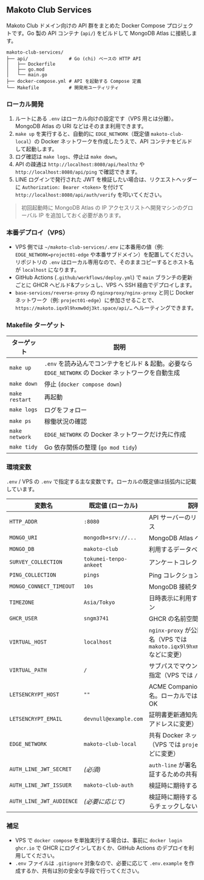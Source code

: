 ## Makoto Club Services

Makoto Club ドメイン向けの API 群をまとめた Docker Compose プロジェクトです。Go 製の API コンテナ (`api/`) をビルドして MongoDB Atlas に接続します。

```
makoto-club-services/
├── api/               # Go (chi) ベースの HTTP API
│   ├── Dockerfile
│   ├── go.mod
│   └── main.go
├── docker-compose.yml # API を起動する Compose 定義
└── Makefile           # 開発用ユーティリティ
```

### ローカル開発

1. ルートにある `.env` はローカル向けの設定です（VPS 用とは分離）。MongoDB Atlas の URI などはそのまま利用できます。
2. `make up` を実行すると、自動的に `EDGE_NETWORK`（既定値 `makoto-club-local`）の Docker ネットワークを作成したうえで、API コンテナをビルドして起動します。
3. ログ確認は `make logs`、停止は `make down`。
4. API の疎通は `http://localhost:8080/api/healthz` や `http://localhost:8080/api/ping` で確認できます。
5. LINE ログインで発行された JWT を検証したい場合は、リクエストヘッダーに `Authorization: Bearer <token>` を付けて `http://localhost:8080/api/auth/verify` を叩いてください。

> 初回起動時に MongoDB Atlas の IP アクセスリストへ開発マシンのグローバル IP を追加しておく必要があります。

### 本番デプロイ（VPS）

- VPS 側では `~/makoto-club-services/.env` に本番用の値（例: `EDGE_NETWORK=project01-edge` や本番サブドメイン）を配置してください。リポジトリの `.env` はローカル専用なので、そのままコピーするとホスト名が `localhost` になります。
- GitHub Actions (`.github/workflows/deploy.yml`) で `main` ブランチの更新ごとに GHCR へビルド&プッシュし、VPS へ SSH 経由でデプロイします。
- `base-services/reverse-proxy` の `nginxproxy/nginx-proxy` と同じ Docker ネットワーク（例: `project01-edge`）に参加させることで、`https://makoto.iqx9l9hxmw0dj3kt.space/api/…` へルーティングできます。

### Makefile ターゲット

| ターゲット | 説明 |
| --- | --- |
| `make up` | `.env` を読み込んでコンテナをビルド & 起動。必要なら `EDGE_NETWORK` の Docker ネットワークを自動生成 |
| `make down` | 停止 (`docker compose down`) |
| `make restart` | 再起動 |
| `make logs` | ログをフォロー |
| `make ps` | 稼働状況の確認 |
| `make network` | `EDGE_NETWORK` の Docker ネットワークだけ先に作成 |
| `make tidy` | Go 依存関係の整理 (`go mod tidy`) |

### 環境変数

`.env` / VPS の `.env` で指定する主な変数です。ローカルの既定値は括弧内に記載しています。

| 変数名 | 既定値 (ローカル) | 説明 |
| --- | --- | --- |
| `HTTP_ADDR` | `:8080` | API サーバーのリッスンアドレス |
| `MONGO_URI` | `mongodb+srv://...` | MongoDB Atlas への接続 URI |
| `MONGO_DB` | `makoto-club` | 利用するデータベース名 |
| `SURVEY_COLLECTION` | `tokumei-tenpo-ankeet` | アンケートコレクション名 |
| `PING_COLLECTION` | `pings` | Ping コレクション名 |
| `MONGO_CONNECT_TIMEOUT` | `10s` | MongoDB 接続タイムアウト |
| `TIMEZONE` | `Asia/Tokyo` | 日時表示に利用するタイムゾーン |
| `GHCR_USER` | `sngm3741` | GHCR の名前空間（CI/CD 用） |
| `VIRTUAL_HOST` | `localhost` | `nginx-proxy` が公開するホスト名（VPS では `makoto.iqx9l9hxmw0dj3kt.space` などに変更） |
| `VIRTUAL_PATH` | `/` | サブパスでマウントする場合に指定（VPS では `/api/` を推奨） |
| `LETSENCRYPT_HOST` | `""` | ACME Companion 用のホスト名。ローカルでは空欄のままでOK |
| `LETSENCRYPT_EMAIL` | `devnull@example.com` | 証明書更新通知先（VPS では実アドレスに変更） |
| `EDGE_NETWORK` | `makoto-club-local` | 共有 Docker ネットワーク名（VPS では `project01-edge` などに変更） |
| `AUTH_LINE_JWT_SECRET` | _(必須)_ | `auth-line` が署名した JWT を検証するための共有秘密鍵 |
| `AUTH_LINE_JWT_ISSUER` | `makoto-club-auth` | 検証時に期待する `iss` 値 |
| `AUTH_LINE_JWT_AUDIENCE` | _(必要に応じて)_ | 検証時に期待する `aud` 値（空ならチェックしない） |

### 補足

- VPS で `docker compose` を単独実行する場合は、事前に `docker login ghcr.io` で GHCR にログインしておくか、GitHub Actions のデプロイを利用してください。
- `.env` ファイルは `.gitignore` 対象なので、必要に応じて `.env.example` を作成するか、共有は別の安全な手段で行ってください。
